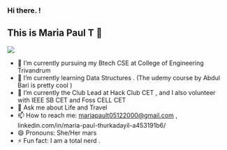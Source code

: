 ### Hi there.  !
##  This is  Maria  Paul T :woman:

![](name-of-giphy.gif)






* 🔭 I’m currently  pursuing my Btech CSE at College of Engineering Trivandrum
* 🌱 I’m currently learning Data Structures . (The udemy course by Abdul Bari is pretty cool )
* 🤔 I’m  currently the Club Lead at Hack Club CET , and I also volunteer with IEEE SB CET and Foss CELL CET
* 💬 Ask me about  Life and Travel
* 📫 How to reach me:  mariapault05122000@gmail.com , linkedin.com/in/maria-paul-thurkadayil-a453191b6/
* 😄 Pronouns:  She/Her mars
* ⚡ Fun fact:  I am a total nerd .

